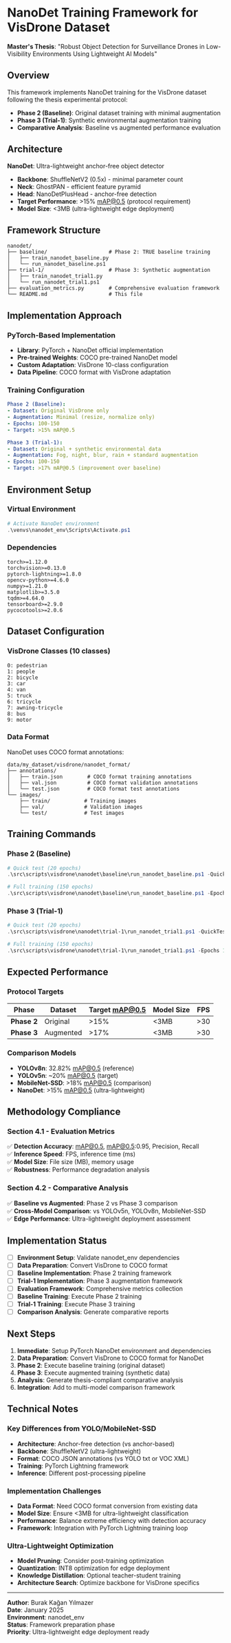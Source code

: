 # NanoDet Training Framework for VisDrone Dataset

**Master's Thesis**: "Robust Object Detection for Surveillance Drones in Low-Visibility Environments Using Lightweight AI Models"

## Overview

This framework implements NanoDet training for the VisDrone dataset following the thesis experimental protocol:
- **Phase 2 (Baseline)**: Original dataset training with minimal augmentation
- **Phase 3 (Trial-1)**: Synthetic environmental augmentation training
- **Comparative Analysis**: Baseline vs augmented performance evaluation

## Architecture

**NanoDet**: Ultra-lightweight anchor-free object detector
- **Backbone**: ShuffleNetV2 (0.5x) - minimal parameter count
- **Neck**: GhostPAN - efficient feature pyramid
- **Head**: NanoDetPlusHead - anchor-free detection
- **Target Performance**: >15% mAP@0.5 (protocol requirement)
- **Model Size**: <3MB (ultra-lightweight edge deployment)

## Framework Structure

```
nanodet/
├── baseline/                    # Phase 2: TRUE baseline training
│   ├── train_nanodet_baseline.py
│   └── run_nanodet_baseline.ps1
├── trial-1/                     # Phase 3: Synthetic augmentation
│   ├── train_nanodet_trial1.py
│   └── run_nanodet_trial1.ps1
├── evaluation_metrics.py        # Comprehensive evaluation framework
└── README.md                    # This file
```

## Implementation Approach

### **PyTorch-Based Implementation**
- **Library**: PyTorch + NanoDet official implementation
- **Pre-trained Weights**: COCO pre-trained NanoDet model
- **Custom Adaptation**: VisDrone 10-class configuration
- **Data Pipeline**: COCO format with VisDrone adaptation

### **Training Configuration**
```yaml
Phase 2 (Baseline):
- Dataset: Original VisDrone only
- Augmentation: Minimal (resize, normalize only)
- Epochs: 100-150
- Target: >15% mAP@0.5

Phase 3 (Trial-1):
- Dataset: Original + synthetic environmental data
- Augmentation: Fog, night, blur, rain + standard augmentation
- Epochs: 100-150
- Target: >17% mAP@0.5 (improvement over baseline)
```

## Environment Setup

### **Virtual Environment**
```powershell
# Activate NanoDet environment
.\venvs\nanodet_env\Scripts\Activate.ps1
```

### **Dependencies**
```
torch>=1.12.0
torchvision>=0.13.0
pytorch-lightning>=1.8.0
opencv-python>=4.6.0
numpy>=1.21.0
matplotlib>=3.5.0
tqdm>=4.64.0
tensorboard>=2.9.0
pycocotools>=2.0.6
```

## Dataset Configuration

### **VisDrone Classes (10 classes)**
```
0: pedestrian
1: people  
2: bicycle
3: car
4: van
5: truck
6: tricycle
7: awning-tricycle
8: bus
9: motor
```

### **Data Format**
NanoDet uses COCO format annotations:
```
data/my_dataset/visdrone/nanodet_format/
├── annotations/
│   ├── train.json        # COCO format training annotations
│   ├── val.json          # COCO format validation annotations
│   └── test.json         # COCO format test annotations
└── images/
    ├── train/           # Training images
    ├── val/             # Validation images
    └── test/            # Test images
```

## Training Commands

### **Phase 2 (Baseline)**
```powershell
# Quick test (20 epochs)
.\src\scripts\visdrone\nanodet\baseline\run_nanodet_baseline.ps1 -QuickTest

# Full training (150 epochs)
.\src\scripts\visdrone\nanodet\baseline\run_nanodet_baseline.ps1 -Epochs 150
```

### **Phase 3 (Trial-1)**
```powershell
# Quick test (20 epochs)
.\src\scripts\visdrone\nanodet\trial-1\run_nanodet_trial1.ps1 -QuickTest

# Full training (150 epochs)
.\src\scripts\visdrone\nanodet\trial-1\run_nanodet_trial1.ps1 -Epochs 150
```

## Expected Performance

### **Protocol Targets**
| Phase | Dataset | Target mAP@0.5 | Model Size | FPS |
|-------|---------|----------------|------------|-----|
| **Phase 2** | Original | >15% | <3MB | >30 |
| **Phase 3** | Augmented | >17% | <3MB | >30 |

### **Comparison Models**
- **YOLOv8n**: 32.82% mAP@0.5 (reference)
- **YOLOv5n**: ~20% mAP@0.5 (target)
- **MobileNet-SSD**: >18% mAP@0.5 (comparison)
- **NanoDet**: >15% mAP@0.5 (ultra-lightweight)

## Methodology Compliance

### **Section 4.1 - Evaluation Metrics**
✅ **Detection Accuracy**: mAP@0.5, mAP@0.5:0.95, Precision, Recall  
✅ **Inference Speed**: FPS, inference time (ms)  
✅ **Model Size**: File size (MB), memory usage  
✅ **Robustness**: Performance degradation analysis

### **Section 4.2 - Comparative Analysis**
✅ **Baseline vs Augmented**: Phase 2 vs Phase 3 comparison  
✅ **Cross-Model Comparison**: vs YOLOv5n, YOLOv8n, MobileNet-SSD  
✅ **Edge Performance**: Ultra-lightweight deployment assessment

## Implementation Status

- [ ] **Environment Setup**: Validate nanodet_env dependencies
- [ ] **Data Preparation**: Convert VisDrone to COCO format
- [ ] **Baseline Implementation**: Phase 2 training framework
- [ ] **Trial-1 Implementation**: Phase 3 augmentation framework
- [ ] **Evaluation Framework**: Comprehensive metrics collection
- [ ] **Baseline Training**: Execute Phase 2 training
- [ ] **Trial-1 Training**: Execute Phase 3 training
- [ ] **Comparison Analysis**: Generate comparative reports

## Next Steps

1. **Immediate**: Setup PyTorch NanoDet environment and dependencies
2. **Data Preparation**: Convert VisDrone to COCO format for NanoDet
3. **Phase 2**: Execute baseline training (original dataset)
4. **Phase 3**: Execute augmented training (synthetic data)
5. **Analysis**: Generate thesis-compliant comparative analysis
6. **Integration**: Add to multi-model comparison framework

## Technical Notes

### **Key Differences from YOLO/MobileNet-SSD**
- **Architecture**: Anchor-free detection (vs anchor-based)
- **Backbone**: ShuffleNetV2 (ultra-lightweight)
- **Format**: COCO JSON annotations (vs YOLO txt or VOC XML)
- **Training**: PyTorch Lightning framework
- **Inference**: Different post-processing pipeline

### **Implementation Challenges**
- **Data Format**: Need COCO format conversion from existing data
- **Model Size**: Ensure <3MB for ultra-lightweight classification
- **Performance**: Balance extreme efficiency with detection accuracy
- **Framework**: Integration with PyTorch Lightning training loop

### **Ultra-Lightweight Optimization**
- **Model Pruning**: Consider post-training optimization
- **Quantization**: INT8 optimization for edge deployment
- **Knowledge Distillation**: Optional teacher-student training
- **Architecture Search**: Optimize backbone for VisDrone specifics

---

**Author**: Burak Kağan Yılmazer  
**Date**: January 2025  
**Environment**: nanodet_env  
**Status**: Framework preparation phase  
**Priority**: Ultra-lightweight edge deployment ready